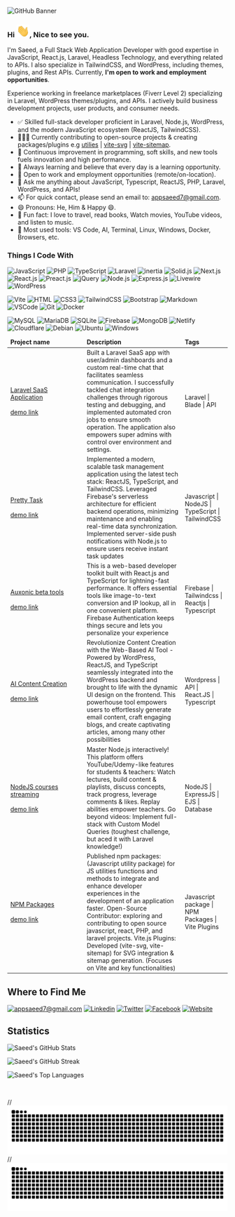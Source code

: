 ![GitHub Banner](https://raw.githubusercontent.com/appsaeed/assets/main/me/banner.jpg)

<h3>Hi <img src="https://raw.githubusercontent.com/appsaeed/assets/main/emoji/hello.gif" width="30" alt="hi" />, Nice to see you.</h3>

I'm Saeed, a Full Stack Web Application Developer with good expertise in JavaScript, React.js, Laravel, Headless Technology, and everything related to APIs. I also specialize in TailwindCSS, and WordPress, including themes, plugins, and Rest APIs. Currently, **I'm open to work and employment opportunities**.

Experience working in freelance marketplaces (Fiverr Level 2) specializing in Laravel, WordPress themes/plugins, and APIs. I actively build business development projects, user products, and consumer needs.

- ✅ Skilled full-stack developer proficient in Laravel, Node.js, WordPress, and the modern JavaScript ecosystem (ReactJS, TailwindCSS).
- 🧑‍🤝‍🧑 Currently contributing to open-source projects & creating packages/plugins e.g [utilies](https://github.com/appsaeed/utilies) | [vite-svg](https://github.com/appsaeed/vite-svg) | [vite-sitemap](https://github.com/appsaeed/vite-sitemap).
- 🔭 Continuous improvement in programming, soft skills, and new tools fuels innovation and high performance.
- 🌱 Always learning and believe that every day is a learning opportunity.
- 👯 Open to work and employment opportunities (remote/on-location).
- 💬 Ask me anything about JavaScript, Typescript, ReactJS, PHP, Laravel, WordPress, and APIs!
- 📫 For quick contact, please send an email to: [appsaeed7@gmail.com](mailto:appsaeed7@gmail.com).
- 😄 Pronouns: He, Him & Happy 😄.
- 🛬 Fun fact: I love to travel, read books, Watch movies, YouTube videos, and listen to music.
- 🔧 Most used tools: VS Code, AI, Terminal, Linux, Windows, Docker, Browsers, etc.

### Things I Code With

![JavaScript](https://img.shields.io/badge/JavaScript-F7DF1E?style=for-the-badge&logo=javascript&logoColor=black)
![PHP](https://img.shields.io/badge/PHP-777BB4?style=for-the-badge&logo=php&logoColor=white)
![TypeScript](https://img.shields.io/badge/TypeScript-007ACC?style=for-the-badge&logo=typescript&logoColor=white)
![Laravel](https://img.shields.io/badge/Laravel-FF2D20?style=for-the-badge&logo=laravel&logoColor=white)
![inertia](https://img.shields.io/badge/Inertiajs-5468ff?style=for-the-badge&logo=inertia&logoColor=white)
![Solid.js](https://img.shields.io/badge/solid.js-3282f6?style=for-the-badge&logo=solid&logoColor=white)
![Next.js](https://img.shields.io/badge/next.js-000000?style=for-the-badge&logo=nextdotjs&logoColor=white)
![React.js](https://img.shields.io/badge/React.js-087e92?style=for-the-badge&logo=react&logoColor=61DAFB)
![Preact.js](https://img.shields.io/badge/Preact.js-673ab8?style=for-the-badge&logo=preact&logoColor=61DAFB)
![jQuery](https://img.shields.io/badge/jQuery-0769AD?style=for-the-badge&logo=jquery&logoColor=white)
![Node.js](https://img.shields.io/badge/Node.js-43853D?style=for-the-badge&logo=node.js&logoColor=white)
![Express.js](https://img.shields.io/badge/Express.js-000000?style=for-the-badge&logo=express&logoColor=white)
![Livewire](https://img.shields.io/badge/Liverwire-FF2D20?style=for-the-badge&logo=laravel&logoColor=white)
![WordPress](https://img.shields.io/badge/Wordpress-21759B?style=for-the-badge&logo=wordpress&logoColor=white)

![Vite](https://img.shields.io/badge/Vite-43853D?style=for-the-badge&logo=vite&logoColor=white)
![HTML](https://img.shields.io/badge/HTML5-E34F26?style=for-the-badge&logo=html5&logoColor=white)
![CSS3](https://img.shields.io/badge/CSS3-1572B6?style=for-the-badge&logo=css3&logoColor=white)
![TailwindCSS](https://img.shields.io/badge/Tailwind_CSS-38B2AC?style=for-the-badge&logo=tailwind-css&logoColor=white)
![Bootstrap](https://img.shields.io/badge/Bootstrap-563D7C?style=for-the-badge&logo=bootstrap&logoColor=white)
![Markdown](https://img.shields.io/badge/Markdown-000000?style=for-the-badge&logo=markdown&logoColor=white)
![VSCode](https://img.shields.io/badge/Visual_Studio-5C2D91?style=for-the-badge&logo=visual%20studio&logoColor=white)
![Git](https://img.shields.io/badge/Git-F05032?style=for-the-badge&logo=git&logoColor=white)
![Docker](https://img.shields.io/badge/Docker-0CC1F3?style=for-the-badge&logo=docker&logoColor=white)

![MySQL](https://img.shields.io/badge/MySQL-005C84?style=for-the-badge&logo=mysql&logoColor=white)
![MariaDB](https://img.shields.io/badge/MariaDB-003545?style=for-the-badge&logo=mariadb&logoColor=white)
![SQLite](https://img.shields.io/badge/SQLite-07405E?style=for-the-badge&logo=sqlite&logoColor=white)
![Firebase](https://img.shields.io/badge/firebase-F7DF1E?&style=for-the-badge&logo=firebase&logoColor=black)
![MongoDB](https://img.shields.io/badge/MongoDB-4EA94B?style=for-the-badge&logo=mongodb&logoColor=white)
![Netlify](https://img.shields.io/badge/Netlify-00C7B7?style=for-the-badge&logo=netlify&logoColor=white)
![Cloudflare](https://img.shields.io/badge/Cloudflare-F38020?style=for-the-badge&logo=Cloudflare&logoColor=white)
![Debian](https://img.shields.io/badge/Debian-A81D33?style=for-the-badge&logo=debian&logoColor=white)
![Ubuntu](https://img.shields.io/badge/Ubuntu-e95420?style=for-the-badge&logo=ubuntu&logoColor=white)
![Windows](https://img.shields.io/badge/Windows-blue?style=for-the-badge&logo=windows&logoColor=white)

<table>
    <thead>
        <tr style="border: none;">
            <td style="min-width:160px"><b>Project name</b></td>
            <td><b>Description</b></td>
            <td><b>Tags</b></td>
        </tr>
    </thead>
    <tbody>
        <tr>
            <td>
                <a href="https://github.com/appsaeed/laravel-saas-app" target="_blank">Laravel SaaS Application</a>
                <br/>
                <br/>
                <a href="https://saastask.onrender.com" target="_blank">demo link</a>
            </td>
            <td>Built a Laravel SaaS app with user/admin dashboards and a custom real-time chat that facilitates
                seamless communication. I successfully tackled chat integration challenges through rigorous testing and
                debugging, and implemented automated cron jobs to ensure smooth operation. The application also empowers
                super admins with control over environment and settings.</td>
            <td>Laravel | Blade | API</td>
        </tr>
        <tr>
            <td>
                <a href="https://github.com/appsaeed/task" target="_blank">Pretty Task</a>
                <br/>
                <br/>
                <a href="https://appsaeed.github.io/task/" target="_blank">demo link</a>
            </td>
            <td>Implemented a modern, scalable task management application using the latest tech stack: ReactJS,
                TypeScript, and TailwindCSS. Leveraged Firebase's serverless architecture for efficient backend
                operations, minimizing maintenance and enabling real-time data synchronization. Implemented server-side
                push notifications with Node.js to ensure users receive instant task updates</td>
            <td>Javascript | NodeJS | TypeScript | TailwindCSS</td>
        </tr>
        <tr>
            <td>
                <a href="https://github.com/appsaeed/auxonic" target="_blank">Auxonic beta tools</a>
                <br/>
                <br/>
                <a href="https://appsaeed.github.io/auxonic/" target="_blank">demo link</a>
            </td>
            <td>This is a web-based developer toolkit built with React.js and TypeScript for lightning-fast performance.
                It offers essential tools like image-to-text conversion and IP lookup, all in one convenient platform.
                Firebase Authentication keeps things secure and lets you personalize your experience</td>
            <td>Firebase | Tailwindcss | Reactjs | Typescript</td>
        </tr>
        <tr>
            <td>
                <a href="https://github.com/appsaeed/asc" target="_blank">AI Content Creation</a>
                <br/>
                <br/>
                <a href="https://appsaeed.github.io/asc" target="_blank">demo link</a>
            </td>
            <td>Revolutionize Content Creation with the Web-Based AI Tool - Powered by WordPress, ReactJS, and
                TypeScript seamlessly integrated into the WordPress backend and brought to life with the dynamic UI
                design on the frontend. This powerhouse tool empowers users to effortlessly generate email content,
                craft engaging blogs, and create captivating articles, among many other possibilities</td>
            <td>Wordpress | API | React.JS | Typescript</td>
        </tr>
        <tr>
            <td>
                <a href="https://github.com/appsaeed/nodejs-course-streaming" target="_blank">NodeJS courses
                    streaming</a>
                <br/>
                <br/>
                <a href="#" target="_blank">demo link</a>
            </td>
            <td>Master Node.js interactively! This platform offers YouTube/Udemy-like features for students & teachers:
                Watch lectures, build content & playlists, discuss concepts, track progress, leverage comments & likes.
                Replay abilities empower teachers. Go beyond videos: Implement full-stack with Custom Model Queries
                (toughest challenge, but aced it with Laravel knowledge!)</td>
            <td>NodeJS | ExpressJS | EJS | Database</td>
        </tr>
        <tr>
            <td>
                <a href="https://github.com/appsaeed/utilies?tab=readme-ov-file#other-packages" target="_blank">NPM
                    Packages</a>
                <br/>
                <br/>
                <a href="https://www.npmjs.com/package/utilies#other-packages" target="_blank">demo link</a>
            </td>
            <td>
                Published npm packages: (Javascript utility package) for JS utilities functions and methods to integrate
                and enhance developer experiences in the development of an application faster.
                Open-Source Contributor: exploring and contributing to open source javascript, react, PHP, and laravel
                projects.
                Vite.js Plugins: Developed (vite-svg, vite-sitemap) for SVG integration & sitemap generation. (Focuses
                on Vite and key functionalities)
            </td>
            <td>Javascript package | NPM Packages | Vite Plugins</td>
        </tr>
    </tbody>

</table>

## Where to Find Me

[![appsaeed7@gmail.com](https://img.shields.io/badge/Email-appsaeed7@gmail.com-ff2e00?style=for-the-badge&logo=gmail&logoColor=white)](mailto:appsaeed7@gmail.com)
[![Linkedin](https://img.shields.io/badge/LinkedIn-0077B5?style=for-the-badge&logo=linkedin&logoColor=white)](https://www.linkedin.com/in/appsaeed/)
[![Twitter](https://img.shields.io/badge/Twitter-1DA1F2?style=for-the-badge&logo=twitter&logoColor=white)](https://twitter.com/saeedhossens)
[![Facebook](https://img.shields.io/badge/Facebook-1877F2?style=for-the-badge&logo=facebook&logoColor=white)](https://facebook.com/appsaeed8)
[![Website](https://img.shields.io/badge/Website-1A56DB?style=for-the-badge&logo=apache&logoColor=white)](https://appsaeed.github.io)

## Statistics

![Saeed's GitHub Stats](https://github-readme-stats.vercel.app/api?username=appsaeed&theme=darcula&show_icons=true&hide_border=true)

![Saeed's GitHub Streak](https://github-readme-streak-stats.herokuapp.com/?user=appsaeed&theme=darcula&hide_border=true)

![Saeed's Top Languages](https://github-readme-stats.vercel.app/api/top-langs/?username=appsaeed&theme=darcula&show_icons=true&hide_border=true&layout=compact)

<br>

//![github contribution grid snake animation](https://raw.githubusercontent.com/appsaeed/appsaeed/output/github-contribution-grid-snake-dark.svg#gh-dark-mode-only)
//![github contribution grid snake animation](https://raw.githubusercontent.com/appsaeed/appsaeed/output/github-contribution-grid-snake.svg#gh-light-mode-only)
